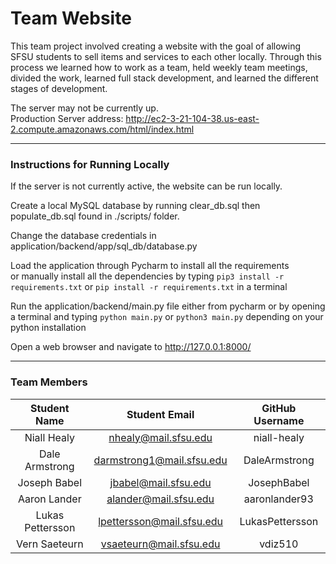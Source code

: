 # Team Website

This team project involved creating a website with the goal of allowing SFSU students to sell items and services to each other locally. Through this process we learned how to work as a team, held weekly team meetings, divided the work, learned full stack development, and learned the different stages of development.   

The server may not be currently up.  
Production Server address: http://ec2-3-21-104-38.us-east-2.compute.amazonaws.com/html/index.html

************************************************************************************

### Instructions for Running Locally  

If the server is not currently active, the website can be run locally.  

Create a local MySQL database by running clear_db.sql then populate_db.sql found in ./scripts/ folder.  

Change the database credentials in application/backend/app/sql_db/database.py  

Load the application through Pycharm to install all the requirements  
or manually install all the dependencies by typing `pip3 install -r requirements.txt` or `pip install -r requirements.txt` in a terminal   

Run the application/backend/main.py file either from pycharm or by opening a terminal and typing `python main.py` or `python3 main.py` depending on your python installation  

Open a web browser and navigate to http://127.0.0.1:8000/  

************************************************************************************

### Team Members

| Student Name | Student Email | GitHub Username |
|    :---:     |     :---:     |     :---:       |
| Niall Healy  | nhealy@mail.sfsu.edu | niall-healy                 |
| Dale Armstrong     |   darmstrong1@mail.sfsu.edu            | DaleArmstrong                 |
| Joseph Babel     |  jbabel@mail.sfsu.edu           |  JosephBabel             |
| Aaron Lander   | alander@mail.sfsu.edu            |  aaronlander93             |
| Lukas Pettersson     |  lpettersson@mail.sfsu.edu         | LukasPettersson            |
| Vern Saeteurn | vsaeteurn@mail.sfsu.edu           |  vdiz510               |
